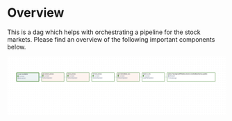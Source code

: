 Overview
========
This is a dag which helps with orchestrating a pipeline for the stock markets. Please find an overview of the following important components below.

![Alt text](image/dag_image.png)
